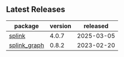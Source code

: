 ## Latest Releases
| package | version | released |
|--------------|-----------|-------------|
| [splink](https://github.com/moj-analytical-services/splink) | 4.0.7 | 2025-03-05 |
| [splink_graph](https://github.com/moj-analytical-services/splink_graph) | 0.8.2 | 2023-02-20 |
